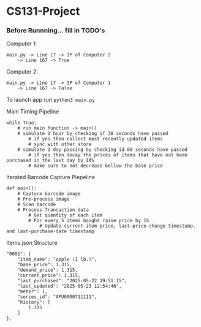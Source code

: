 # CS131-Project
### Before Runnning... fill in TODO's <br />
Computer 1: <br />
```
main.py -> Line 17 -> IP of Computer 2
	-> Line 167 -> True
```
Computer 2: <br />
```
main.py -> Line 17 -> IP of Computer 1
	-> Line 167 -> False 
```
   
To launch app run `python3 main.py`

Main Timing Pipeline
```
while True:
	# run main function -> main()
	# simulate 1 hour by checking if 30 seconds have passed
		# if yes then collect most recently updated items
		# sync with other store
	# simulate 1 day passing by checking id 60 seconds have passed
		# if yes then decay the prices of items that have not been purchased in the last day by 10%
		# make sure to not decrease bellow the base price
```

Iterated Barcode Capture Piepeline
```
def main():
	# Capture barcode image
	# Pre-process image
	# Scan barcode
	# Process Transaction data
		# Get quantity of each item
		# For every 5 items bought raise price by 1%
			# Update current item price, last-price-change timestamp, and last-purchase-date timestamp
```

Items.json Structure
```
"0001": {
	"item_name": "apple (1 lb.)",
	"base_price": 1.315,
	"demand_price": 1.315,
	"current_price": 1.315,
	"last_purchased": "2025-05-22 19:51:15",
	"last_updated": "2025-05-23 12:54:46",
	"meter": 1,
	"series_id": "APU0000711111",
	"history": [
		1.315
	]
},
```

